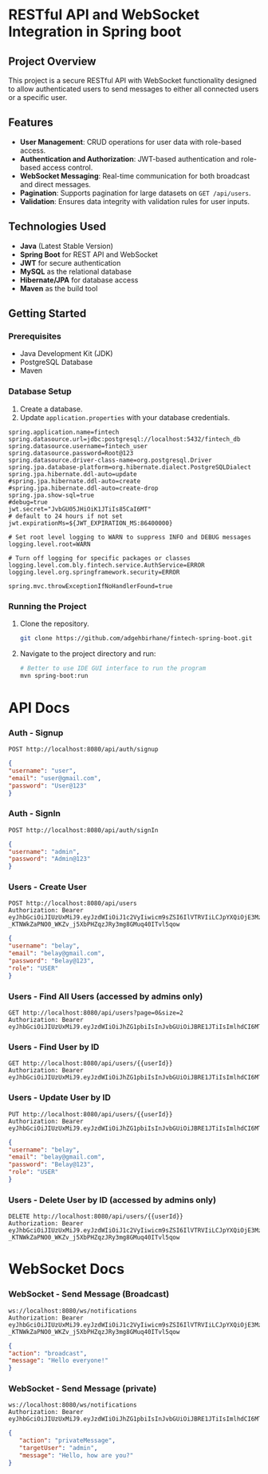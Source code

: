 # RESTful API and WebSocket Integration in Spring boot

## Project Overview

This project is a secure RESTful API with WebSocket functionality designed to allow authenticated users to send messages to either all connected users or a specific user.

## Features

- **User Management**: CRUD operations for user data with role-based access.
- **Authentication and Authorization**: JWT-based authentication and role-based access control.
- **WebSocket Messaging**: Real-time communication for both broadcast and direct messages.
- **Pagination**: Supports pagination for large datasets on `GET /api/users`.
- **Validation**: Ensures data integrity with validation rules for user inputs.

## Technologies Used

- **Java** (Latest Stable Version)
- **Spring Boot** for REST API and WebSocket
- **JWT** for secure authentication
- **MySQL** as the relational database
- **Hibernate/JPA** for database access
- **Maven** as the build tool

## Getting Started

### Prerequisites

- Java Development Kit (JDK)
- PostgreSQL Database
- Maven

### Database Setup

1. Create a database.
2. Update `application.properties` with your database credentials.

```properties
spring.application.name=fintech
spring.datasource.url=jdbc:postgresql://localhost:5432/fintech_db
spring.datasource.username=fintech_user
spring.datasource.password=Root@123
spring.datasource.driver-class-name=org.postgresql.Driver
spring.jpa.database-platform=org.hibernate.dialect.PostgreSQLDialect
spring.jpa.hibernate.ddl-auto=update
#spring.jpa.hibernate.ddl-auto=create
#spring.jpa.hibernate.ddl-auto=create-drop
spring.jpa.show-sql=true
#debug=true
jwt.secret="JvbGU05JHiOiK1JTiIs85CaI6MT"
# default to 24 hours if not set
jwt.expirationMs=${JWT_EXPIRATION_MS:86400000}

# Set root level logging to WARN to suppress INFO and DEBUG messages
logging.level.root=WARN

# Turn off logging for specific packages or classes
logging.level.com.bly.fintech.service.AuthService=ERROR
logging.level.org.springframework.security=ERROR

spring.mvc.throwExceptionIfNoHandlerFound=true

```
### Running the Project

1. Clone the repository.
   ```bash
   git clone https://github.com/adgehbirhane/fintech-spring-boot.git
    ```
2. Navigate to the project directory and run:
   ```bash
   # Better to use IDE GUI interface to run the program
   mvn spring-boot:run

# API Docs

### Auth - Signup
```HTTPie
POST http://localhost:8080/api/auth/signup
```

```json
{
"username": "user",
"email": "user@gmail.com",
"password": "User@123"
}
```

### Auth - SignIn
```HTTPie
POST http://localhost:8080/api/auth/signIn
```
```json
{
"username": "admin",
"password": "Admin@123"
}
```

### Users - Create User
```HTTPie
POST http://localhost:8080/api/users
Authorization: Bearer eyJhbGciOiJIUzUxMiJ9.eyJzdWIiOiJ1c2VyIiwicm9sZSI6IlVTRVIiLCJpYXQiOjE3MzEyNTM1OTIsImV4cCI6MTczMTMzOTk5Mn0.g5Rt7wXM1GHztvVK55c74j3b2W12we6H9FsSW-_KTNWkZaPNO0_WKZv_j5XbPHZqzJRy3mg8GMuq40ITvl5qow
```

```json
{
"username": "belay",
"email": "belay@gmail.com",
"password": "Belay@123",
"role": "USER"
}
```

### Users - Find All Users (accessed by admins only)
```HTTPie
GET http://localhost:8080/api/users?page=0&size=2
Authorization: Bearer eyJhbGciOiJIUzUxMiJ9.eyJzdWIiOiJhZG1pbiIsInJvbGUiOiJBRE1JTiIsImlhdCI6MTczMTI1MzczNiwiZXhwIjoxNzMxMzQwMTM2fQ.610WCFCdMcHjqvH81cf0bQqp4XHU5zc6BkHpYBNIdFV0jDJzNPtmKaOl57Ri7WBqXurEVwQN84alFC5kMmVs9A
```

### Users - Find User by ID
```HTTPie
GET http://localhost:8080/api/users/{{userId}}
Authorization: Bearer eyJhbGciOiJIUzUxMiJ9.eyJzdWIiOiJhZG1pbiIsInJvbGUiOiJBRE1JTiIsImlhdCI6MTczMTI1MzczNiwiZXhwIjoxNzMxMzQwMTM2fQ.610WCFCdMcHjqvH81cf0bQqp4XHU5zc6BkHpYBNIdFV0jDJzNPtmKaOl57Ri7WBqXurEVwQN84alFC5kMmVs9A
```

### Users - Update User by ID
```HTTPie
PUT http://localhost:8080/api/users/{{userId}}
Authorization: Bearer eyJhbGciOiJIUzUxMiJ9.eyJzdWIiOiJhZG1pbiIsInJvbGUiOiJBRE1JTiIsImlhdCI6MTczMTI1MzczNiwiZXhwIjoxNzMxMzQwMTM2fQ.610WCFCdMcHjqvH81cf0bQqp4XHU5zc6BkHpYBNIdFV0jDJzNPtmKaOl57Ri7WBqXurEVwQN84alFC5kMmVs9A
```

```json
{
"username": "belay",
"email": "belay@gmail.com",
"password": "Belay@123",
"role": "USER"
}
```
### Users - Delete User by ID (accessed by admins only)
```HTTPie
DELETE http://localhost:8080/api/users/{{userId}}
Authorization: Bearer eyJhbGciOiJIUzUxMiJ9.eyJzdWIiOiJ1c2VyIiwicm9sZSI6IlVTRVIiLCJpYXQiOjE3MzEyNTM1OTIsImV4cCI6MTczMTMzOTk5Mn0.g5Rt7wXM1GHztvVK55c74j3b2W12we6H9FsSW-_KTNWkZaPNO0_WKZv_j5XbPHZqzJRy3mg8GMuq40ITvl5qow
```

# WebSocket Docs
### WebSocket - Send Message (Broadcast)
```HTTPie
ws://localhost:8080/ws/notifications
Authorization: Bearer eyJhbGciOiJIUzUxMiJ9.eyJzdWIiOiJ1c2VyIiwicm9sZSI6IlVTRVIiLCJpYXQiOjE3MzEyNTM1OTIsImV4cCI6MTczMTMzOTk5Mn0.g5Rt7wXM1GHztvVK55c74j3b2W12we6H9FsSW-_KTNWkZaPNO0_WKZv_j5XbPHZqzJRy3mg8GMuq40ITvl5qow
```
```json 
{
"action": "broadcast",
"message": "Hello everyone!"
}
```

### WebSocket - Send Message (private)
```HTTPie
ws://localhost:8080/ws/notifications
Authorization: Bearer eyJhbGciOiJIUzUxMiJ9.eyJzdWIiOiJhZG1pbiIsInJvbGUiOiJBRE1JTiIsImlhdCI6MTczMTI1MzczNiwiZXhwIjoxNzMxMzQwMTM2fQ.610WCFCdMcHjqvH81cf0bQqp4XHU5zc6BkHpYBNIdFV0jDJzNPtmKaOl57Ri7WBqXurEVwQN84alFC5kMmVs9A
```
```json 
{
   "action": "privateMessage",
   "targetUser": "admin",
   "message": "Hello, how are you?"
}
```
